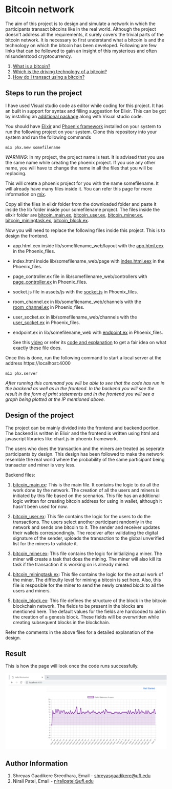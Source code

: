 # Bitcoin network

The aim of this project is to design and simulate a network in which the participants transact bitcoins like in the real world. Although the project doesn't address all the requirements, it surely covers the trivial parts of the bitcoin network. It is necessary to first understand what a bitcoin is and the technology on which the bitcoin has been developed. Following are few links that can be followed to gain an insight of this mysterious and often misunderstood cryptocurrency.

1. [What is a bitcoin?](https://www.youtube.com/watch?v=Um63OQz3bjo)
2. [Which is the driving technology of a bitcoin?](https://www.youtube.com/watch?v=SSo_EIwHSd4)
3. [How do I transact using a bitcoin?](https://www.youtube.com/watch?v=Em8nJN8IEes)

## Steps to run the project

I have used Visual studio code as editor while coding for this project. It has an built in support for syntax and filling suggestion for Elixir. This can be got by installing an [additional package](https://marketplace.visualstudio.com/items?itemName=mjmcloug.vscode-elixir) along with Visual studio code.

You should have [Elixir](https://elixir-lang.org/install.html) and [Phoenix framework](https://hexdocs.pm/phoenix/installation.html) installed on your system to run the following project on your system. Clone this repository into your system and run the following commands

`mix phx.new somefilename`

_WARNING_: In my project, the project name is test. It is advised that you use the same name while creating the phoenix project. If you use any other name, you will have to change the name in all the files that you will be replacing.

This will create a phoenix project for you with the name somefilename. It will already have many files inside it. You can refer this page for more information on [mix](https://elixir-lang.org/getting-started/mix-otp/introduction-to-mix.html).

Copy all the files in elixir folder from the downloaded folder and paste it inside the lib folder inside your somefilename project. The files inside the elixir folder are [bitcoin_main.ex](Elixir_files/bitcoin_main.ex), [bitcoin_user.ex](Elixir_files/bitcoin_user.ex), [bitcoin_miner.ex](Elixir_files/bitcoin_miner.ex), [bitcoin_miningtask.ex](Elixir_files/bitcoin_miningtask.ex), [bitcoin_block.ex](Elixir_files/bitcoin_block.ex).

Now you will need to replace the following files inside this project. This is to design the frontend.

- app.html.eex inside lib/somefilename_web/layout with the [app.html.eex](Phoenix_files/app.html.eex) in the Phoenix_files. 
- index.html inside lib/somefilename_web/page with [index.html.eex](Phoenix_files/index.html.eex) in the Phoenix_files.
- page_controller.ex file in lib/somefilename_web/controllers with [page_controller.ex](Phoenix_files/page_controller.ex) in Phoenix_files.
- socket.js file in assets/js with the [socket.js](Phoenix_files/socket.js) in Phoenix_files.
- room_channel.ex in lib/somefilename_web/channels with the [room_channel.ex](Phoenix_files/room_channel.ex) in Phoenix_files.
- user_socket.ex in lib/somefilename_web/channels with the [user_socket.ex](Phoenix_files/user_socket.js) in Phoenix_files.
- endpoint.ex in lib/somefilename_web with [endpoint.ex](Phoenix_files/endpoint.ex) in Phoenix_files.

    See this [video](https://www.youtube.com/watch?v=e5jlIejl9Fs) or refer its [code and explanation](https://gist.github.com/yaycode/58ff8213ea54d7272ae89d0b9165be16) to get a fair idea on what exactly these file does.

Once this is done, run the following command to start a local server at the address https://localhost:4000

`mix phx.server`

_After running this command you will be able to see that the code has run in the backend as well as in the frontend. In the backend you will see the result in the form of print statements and in the frontend you will see a graph being plotted at the IP mentioned above._

## Design of the project

The project can be mainly divided into the frontend and backend portion. The backend is written in Elixir and the frontend is written using html and javascript libraries like chart.js in phoenix framework.

The users who does the transaction and the miners are treated as seperate participants by design. This design has been followed to make the network resemble the real world where the probability of the same participant being transacter and miner is very less.  

Backend files:

1. [bitcoin_main.ex](Elixir_files/bitcoin_main.ex):
    This is the main file. It contains the logic to do all the work done by the network. The creation of all the users and miners is initiated by this file based on the scenarios. This file has an additional logic written for creating bitcoin address for using in wallet, although it hasn't been used for now.

2. [bitcoin_user.ex](Elixir_files/bitcoin_user.ex):
    This file contains the logic for the users to do the transactions. The users select another participant randomly in the network and sends one bitcoin to it. The sender and receiver updates their wallets correspondingly. The receiver after validating the digital signature of the sender, uploads the transaction to the global unverified list for the miners to validate it.

3. [bitcoin_miner.ex](Elixir_files/bitcoin_miner.ex):
    This file contains the logic for initializing a miner. The miner will create a task that does the mining. The miner will also kill its task if the transaction it is working on is already mined.

4. [bitcoin_miningtask.ex](Elixir_files/bitcoin_miningtask.ex): 
    This file contains the logic for the actual work of the miner. The difficulty level for mining a bitcoin is set here. Also, this file is resposible for the miner to send the newly created block to all the users and miners.

5. [bitcoin_block.ex](Elixir_files/bitcoin_block.ex): 
    This file defines the structure of the block in the bitcoin blockchain network. The fields to be present in the blocks are mentioned here. The default values for the fields are hardcoded to aid in the creation of a genesis block. These fields will be overwritten while creating subsequent blocks in the blockchain. 

Refer the comments in the above files for a detailed explanation of the design.

## Result

This is how the page will look once the code runs successfully.

![alt text](result.png)

## Author Information
1. Shreyas Gaadikere Sreedhara, Email - shreyasgaadikere@ufl.edu
2. Nirali Patel, Email - niralipatel@ufl.edu


